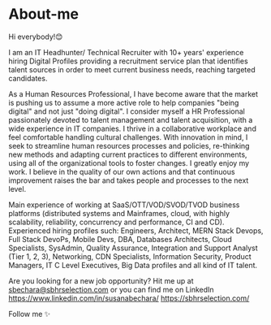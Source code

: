 # About-me

Hi everybody!😊

I am an IT Headhunter/ Technical Recruiter with 10+ years' experience hiring Digital Profiles providing a recruitment service plan that identifies talent sources in order to meet current business needs, reaching targeted candidates.

As a Human Resources Professional, I have become aware that the market is pushing us to assume a more active role to help companies "being digital" and not just "doing digital".  I consider myself a HR Professional passionately devoted to talent management and talent acquisition, with a wide experience in IT companies. I thrive in a collaborative workplace and feel comfortable handling cultural challenges.  With innovation in mind, I seek to streamline human resources processes and policies, re-thinking new methods and adapting current practices to different environments, using all of the organizational tools to foster changes.  I greatly enjoy my work. I believe in the quality of our own actions and that continuous improvement raises the bar and takes people and processes to the next level. 

Main experience of working at SaaS/OTT/VOD/SVOD/TVOD business platforms (distributed systems and Mainframes, cloud, with highly scalability, reliability, concurrency and performance, CI and CD). Experienced hiring profiles such: Engineers, Architect, MERN Stack Devops, Full Stack DevoPs, Mobile Devs, DBA, Databases Architects, Cloud Specialists, SysAdmin, Quality Assurance, Integration and Support Analyst (Tier 1, 2, 3), Networking, CDN Specialists, Information Security, Product Managers, IT C Level Executives, Big Data profiles and all kind of IT talent.

Are you looking for a new job opportunity? Hit me up at sbechara@sbhrselection.com or you can find me on LinkedIn https://www.linkedin.com/in/susanabechara/
https://sbhrselection.com/

Follow me ✨
